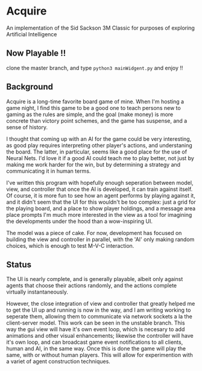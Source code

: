 # Acquire
An implementation of the Sid Sackson 3M Classic for purposes of exploring Artificial Intelligence
## Now Playable !!
clone the master branch, and type `python3 mainWidgent.py` and enjoy !!
## Background
Acquire is a long-time favorite board game of mine. When I'm hosting a game night, I find this game to be a good one to teach persons new to gaming as the rules are simple, and the goal (make money) is more concrete than victory point schemes, and the game has suspense, and a sense of history.

I thought that coming up with an AI for the game could be very interesting, as good play 
requires interpreting other player's actions, and understaning the board. The latter, 
in particular, seems like a good place for the use of Neural Nets. I'd love it if a good AI could 
teach me to play better, not just by making me work harder for the win, but by determining a strategy and communicating it in human terms.

I've written this program with hopefully enough
seperation between model, view, and controller that once the AI is developed, it can train against
itself.
Of course, it is more fun to see how an agent performs by playing against it, and it didn't seem
that the UI for this wouldn't
be too complex: just a grid for the playing board, and a place to show player holdings,
and a message area place prompts I'm much more interested in the view as a tool for 
imagining the developments under the hood than a wow-inspiring UI.

The model was a piece of cake. For now, development has focused on building the view and controller in
parallel, with the 'AI' only making random choices, which is enough to test M-V-C interaction.

## Status
The UI is nearly complete, and is generally playable, albeit only against agents that choose their 
actions randomly, and the actions complete virtually instantaneously. 

However, the close integration of view and controller that greatly helped me 
to get the UI up and running is now in the way, 
and I am writing working to seperate them, allowing them to communicate via network sockets a la the 
client-server model. This work can be seen in the unstable branch.
This way the gui view will have it's own event loop, which is necesary to 
add animations and other visual 
enhancements; likewise the controller will have it's own loop, and can broadcast game event 
notifications to all clients, human and AI, in the same way. Once this is done the game
will play the same, with or without human players.
This will allow for experimention with a variet of agent construction techniques.

